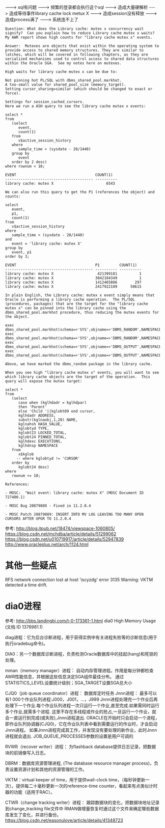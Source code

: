 ---> sql有问题
---> 频繁的登录都会执行这个sql
---> 造成大量硬解析
---> 造成等待事件library cache lock metux X
---> 造成session没有释放
---> 造成process满了
---> 系统连不上了

```
Question: What does the Library cache: mutex x concurrency wait signify?  Can you explain how to reduce Library cache mutex x waits?  My AWR report shows high counts for "library cache mutex x" events.

Answer:  Mutexes are objects that exist within the operating system to provide access to shared memory structures. They are similar to latches, which will be covered in following chapters, as they are serialized mechanisms used to control access to shared data structures within the Oracle SGA.  See my notes here on mutexes.

High waits for library cache mutex x can be due to:

Not pinning hot PL/SQL with dbms_shared_pool.markhot.
A too-small value for shared_pool_size (memory_target).
Setting cursor_sharing=similar (which should be changed to exact or force).

Settings for session_cached_cursors.
Here we run a ASH query to see the library cache mutex x events:

select *
from
   (select
      event,
      count(1)
   from
      v$active_session_history
   where
      sample_time > (sysdate - 20/1440)
   group by
      event
   order by 2 desc)
where rownum < 10;

EVENT                                    COUNT(1)
---------------------------------------- ----------
library cache: mutex X                        6543

We can also run this query to get the P1 (references the object) and counts:

select
   event,
   p1,
   count(1)
from
   v$active_session_history
where
   sample_time > (sysdate - 20/1440)
and
   event = 'library cache: mutex X'
group by
   event, p1
order by 3;

EVENT                                    P1         COUNT(1)
---------------------------------------- ---------- ----------
library cache: mutex X                    421399181          1
library cache: mutex X                   3842104349          1
library cache: mutex X                   1412465886        297
library cache: mutex X                   2417922189      50615

In plain English, the Library cache: mutex x event simply means that Oracle is performing a library cache operation.  The PL/SQL (procedures, packages) that are the target for the "library cache mutex x" can be pinned into the library cache using the dbms_shared_pool.markhot procedure, thus reducing the mutex events for the object.

exec dbms_shared_pool.markhot(schema=>'SYS',objname=>'DBMS_RANDOM',NAMESPACE=>1);
exec dbms_shared_pool.markhot(schema=>'SYS',objname=>'DBMS_RANDOM',NAMESPACE=>2);
exec dbms_shared_pool.markhot(schema=>'SYS',objname=>'DBMS_OUTPUT',NAMESPACE=>1);
exec dbms_shared_pool.markhot(schema=>'SYS',objname=>'DBMS_OUTPUT',NAMESPACE=>2);

Above, we have marked the dbms_random package in the library cache.

When you see high "library cache mutex x" events, you will want to see which library cache objects are the target of the operation.  This query will expose the mutex target:

select *
from
   (select
      case when (kglhdadr = kglhdpar)
      then 'Parent'
      else 'Child '||kglobt09 end cursor,
      kglhdadr ADDRESS,
      substr(kglnaobj,1,20) NAME,
      kglnahsh HASH_VALUE,
      kglobtyd TYPE,
      kglobt23 LOCKED_TOTAL,
      kglobt24 PINNED_TOTAL,
      kglhdexc EXECUTIONS,
      kglhdnsp NAMESPACE
   from
      x$kglob
     -- where kglobtyd != 'CURSOR'
   order by
      kglobt24 desc)
where
   rownum <= 10;

References:

- MOSC:  "Wait event: library cache: mutex X" (MOSC Document ID 727400.1)

- MOSC Bug 20879889 - Fixed in 11.2.0.4

- MOSC Patch 20879889: INSERT INTO MV LOG LEAVING TOO MANY OPEN CURSORS AFTER UPGR TO 11.2.0.4
```

参考:
http://blog.itpub.net/18474/viewspace-1060805/
https://blog.csdn.net/mchdba/article/details/51299062
https://blog.csdn.net/u010719917/article/details/52947839
http://www.oracleplus.net/arch/1124.html










# 其他一些疑点
RFS network connection lost at host 'iscyzdg' error 3135
Warning: VKTM detected a time drift.



# dia0进程
参考:
http://bbs.landingbj.com/t-0-173361-1.html
dia0 High Memory Usage (文档 ID 1376981.1)


diag进程：它为后台诊断进程，用于获得实例中有关进程失败等的诊断信息(用于执行oradebug命令)。


DIA0：另一个数据库诊断进程，负责检测Oracle数据库中的挂起(hang)和死锁的处理。


mman（memory manager）进程：
自动内存管理进程。作用是每分钟都检查AWR性能信息，并根据这些信息决定SGA组件最佳分布。
通过STATISTICS_LEVEL设置统计级别；SGA_TARGET设置SGA总大小


CJQ0（job queue coordinator）进程：
数据库定时任务
Jnnn进程：
最多可以有1 000个作业队列进程:J000，J001，…，J999
Jnnn进程处理完一个作业后再处理下一个作业.每个作业队列进程一次只运行一个作业,直至完成.如果需同时运行多个作业,就需多个进程.
这里不存在多线程或作业的抢占,一旦运行一个作业，就会一直运行到完成(或失败),Jnnn进程退出.
ORACLE在开始时只会启动一个进程，即作业队列协调器(CJQ0)，它在作业队列表中看到需要运行的作业时，才会启动Jnnn进程。
如果Jnnn进程完成其工作，并发现没有要处理的新作业，此时Jnnn进程就会退出.
JOB_QUEUE_PROCESSES参数的设置是用户可调的


RVWR（recover writer）进程：
为flashback database提供日志记录，把数据块的前镜像写入日志。


DBRM：数据库资源管理进程, (The database resource manager process)，负责设置资源计划和其他的资源管理的工作。


VKTM：virtual keeper of time，用于提供wall-clock time，（每秒钟更新一次）。提供每二十毫秒更新一次的reference-time counter，看起来有点类似计时器的功能（适用于RAC）。


CTWR（change tracking writer）进程：
跟踪数据块的变化，把数据块地址记录到change_tracking file文件中
RMAN做增量恢复时通过这个文件来确定哪些数据库发生了变化，并进行备份。
https://blog.csdn.net/easonulove/article/details/41348723
